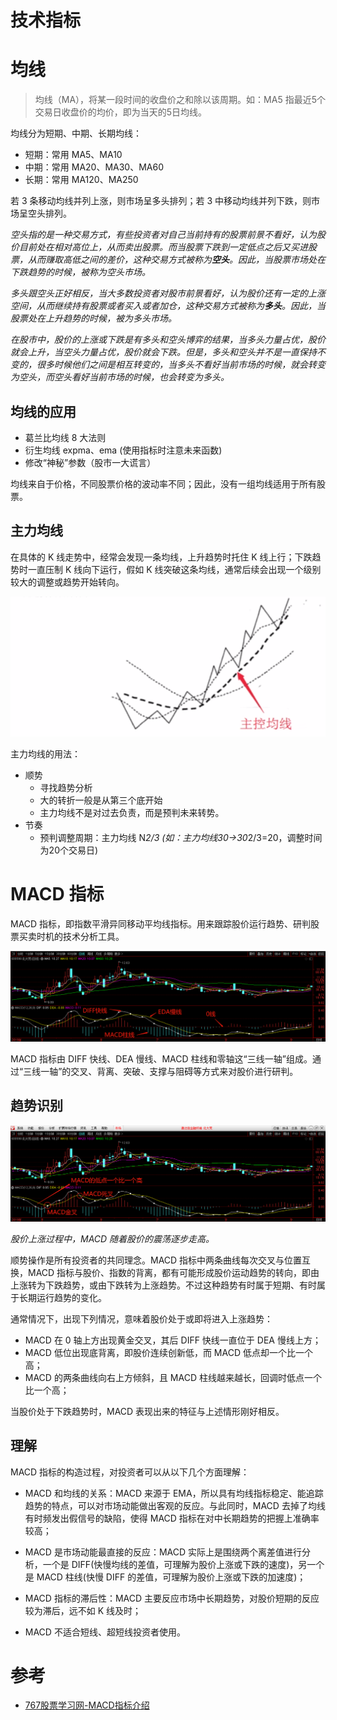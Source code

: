技术指标
====================

# 均线
> 均线（MA），将某一段时间的收盘价之和除以该周期。如：MA5 指最近5个交易日收盘价的均价，即为当天的5日均线。

均线分为短期、中期、长期均线：
- 短期：常用 MA5、MA10
- 中期：常用 MA20、MA30、MA60
- 长期：常用 MA120、MA250

若 3 条移动均线并列上涨，则市场呈多头排列；若 3 中移动均线并列下跌，则市场呈空头排列。

_空头指的是一种交易方式，有些投资者对自己当前持有的股票前景不看好，认为股价目前处在相对高位上，从而卖出股票。而当股票下跌到一定低点之后又买进股票，从而赚取高低之间的差价，这种交易方式被称为**空头**。因此，当股票市场处在下跌趋势的时候，被称为空头市场。_

_多头跟空头正好相反，当大多数投资者对股市前景看好，认为股价还有一定的上涨空间，从而继续持有股票或者买入或者加仓，这种交易方式被称为**多头**。因此，当股票处在上升趋势的时候，被为多头市场。_
  
_在股市中，股价的上涨或下跌是有多头和空头博弈的结果，当多头力量占优，股价就会上升，当空头力量占优，股价就会下跌。但是，多头和空头并不是一直保持不变的，很多时候他们之间是相互转变的，当多头不看好当前市场的时候，就会转变为空头，而空头看好当前市场的时候，也会转变为多头。_

## 均线的应用
- 葛兰比均线 8 大法则
- 衍生均线 expma、ema (使用指标时注意未来函数)
- 修改“神秘”参数（股市一大谎言）

均线来自于价格，不同股票价格的波动率不同；因此，没有一组均线适用于所有股票。

## 主力均线
在具体的 K 线走势中，经常会发现一条均线，上升趋势时托住 K 线上行；下跌趋势时一直压制 K 线向下运行，假如 K 线突破这条均线，通常后续会出现一个级别较大的调整或趋势开始转向。

![FBSHG](images/FBSHG-20200215-01.png)

主力均线的用法：
- 顺势
    - 寻找趋势分析
    - 大的转折一般是从第三个底开始
    - 主力均线不是对过去负责，而是预判未来转势。
- 节奏
    - 预判调整周期：主力均线 N*2/3 (如：主力均线30->30*2/3=20，调整时间为20个交易日)

# MACD 指标
MACD 指标，即指数平滑异同移动平均线指标。用来跟踪股价运行趋势、研判股票买卖时机的技术分析工具。

![FBSHG](images/FBSHG-20200215-03.png)

MACD 指标由 DIFF 快线、DEA 慢线、MACD 柱线和零轴这“三线一轴”组成。通过“三线一轴”的交叉、背离、突破、支撑与阻碍等方式来对股价进行研判。

## 趋势识别

![FBSHG](images/FBSHG-20200215-04.png)

_股价上涨过程中，MACD 随着股价的震荡逐步走高。_

顺势操作是所有投资者的共同理念。MACD 指标中两条曲线每次交叉与位置互换，MACD 指标与股价、指数的背离，都有可能形成股价运动趋势的转向，即由上涨转为下跌趋势，或由下跌转为上涨趋势。不过这种趋势有时属于短期、有时属于长期运行趋势的变化。

通常情况下，出现下列情况，意味着股价处于或即将进入上涨趋势：

- MACD 在 0 轴上方出现黄金交叉，其后 DIFF 快线一直位于 DEA 慢线上方；
- MACD 低位出现底背离，即股价连续创新低，而 MACD 低点却一个比一个高；
- MACD 的两条曲线向右上方倾斜，且 MACD 柱线越来越长，回调时低点一个比一个高；

当股价处于下跌趋势时，MACD 表现出来的特征与上述情形刚好相反。

## 理解
MACD 指标的构造过程，对投资者可以从以下几个方面理解：

- MACD 和均线的关系：MACD 来源于 EMA，所以具有均线指标稳定、能追踪趋势的特点，可以对市场动能做出客观的反应。与此同时，MACD 去掉了均线有时频发出假信号的缺陷，使得 MACD 指标在对中长期趋势的把握上准确率较高；

- MACD 是市场动能最直接的反应：MACD 实际上是围绕两个离差值进行分析，一个是 DIFF(快慢均线的差值，可理解为股价上涨或下跌的速度)，另一个是 MACD 柱线(快慢 DIFF 的差值，可理解为股价上涨或下跌的加速度)；

- MACD 指标的滞后性：MACD 主要反应市场中长期趋势，对股价短期的反应较为滞后，远不如 K 线及时；

- MACD 不适合短线、超短线投资者使用。
 
# 参考  
- [767股票学习网-MACD指标介绍](http://www.net767.com/book/macdrumen/201608/22095.html)
